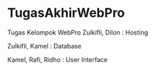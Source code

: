 # TugasAkhirWebPro

Tugas Kelompok WebPro
Zulkifli, Dilon : Hosting

Zulkifli, Kamel : Database

Kamel, Rafi, Ridho : User Interface
